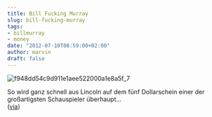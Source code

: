 ```yaml
---
title: Bill Fucking Murray
slug: bill-fucking-murray
tags:
- billmurray
- money
date: "2012-07-10T08:59:00+02:00"
author: marvin
draft: false
---
```

![f948dd54c9d911e1aee522000a1e8a5f_7](/images/f948dd54c9d911e1aee522000a1e8a5f_7.jpg)

So wird ganz schnell aus Lincoln auf dem fünf Dollarschein einer der
großartigsten Schauspieler überhaupt...  
([via](http://instagram.com/p/M3XAkUzFG8/))